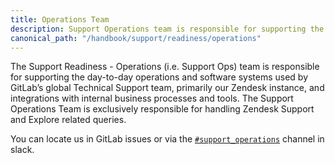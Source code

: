 ```yaml
---
title: Operations Team
description: Support Operations team is responsible for supporting the day-to-day operations and software systems used by GitLab’s global Technical Support team
canonical_path: "/handbook/support/readiness/operations"
---
```


The Support Readiness - Operations (i.e. Support Ops) team is responsible for
supporting the day-to-day operations and software systems used by GitLab’s
global Technical Support team, primarily our Zendesk instance, and integrations
with internal business processes and tools. The Support Operations Team is
exclusively responsible for handling Zendesk Support and Explore related
queries.

You can locate us in GitLab issues or via the
[`#support_operations`](https://gitlab.slack.com/archives/C018ZGZAMPD)
channel in slack.
